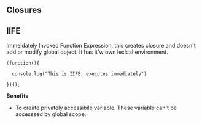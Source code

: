 ## Closures


## IIFE

Immeidately Invoked Function Expression, this creates closure and doesn't add or modify global object.  It has it'w own lexical environment.

```
(function(){

  console.log("This is IIFE, executes immediately")

})();
```

**Benefits**

- To create privately accessibile variable. These variable can't be accesssed by global scope.

